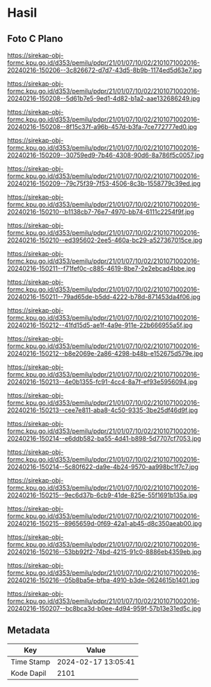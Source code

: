 # Hasil

## Foto C Plano

https://sirekap-obj-formc.kpu.go.id/d353/pemilu/pdpr/21/01/07/10/02/2101071002016-20240216-150206--3c826672-d7d7-43d5-8b9b-1174ed5d63e7.jpg

https://sirekap-obj-formc.kpu.go.id/d353/pemilu/pdpr/21/01/07/10/02/2101071002016-20240216-150208--5d61b7e5-9ed1-4d82-b1a2-aae132686249.jpg

https://sirekap-obj-formc.kpu.go.id/d353/pemilu/pdpr/21/01/07/10/02/2101071002016-20240216-150208--8f15c37f-a96b-457d-b3fa-7ce772777ed0.jpg

https://sirekap-obj-formc.kpu.go.id/d353/pemilu/pdpr/21/01/07/10/02/2101071002016-20240216-150209--30759ed9-7b46-4308-90d6-8a786f5c0057.jpg

https://sirekap-obj-formc.kpu.go.id/d353/pemilu/pdpr/21/01/07/10/02/2101071002016-20240216-150209--79c75f39-7f53-4506-8c3b-1558779c39ed.jpg

https://sirekap-obj-formc.kpu.go.id/d353/pemilu/pdpr/21/01/07/10/02/2101071002016-20240216-150210--b1138cb7-76e7-4970-bb74-6111c2254f9f.jpg

https://sirekap-obj-formc.kpu.go.id/d353/pemilu/pdpr/21/01/07/10/02/2101071002016-20240216-150210--ed395602-2ee5-460a-bc29-a527367015ce.jpg

https://sirekap-obj-formc.kpu.go.id/d353/pemilu/pdpr/21/01/07/10/02/2101071002016-20240216-150211--f71fef0c-c885-4619-8be7-2e2ebcad4bbe.jpg

https://sirekap-obj-formc.kpu.go.id/d353/pemilu/pdpr/21/01/07/10/02/2101071002016-20240216-150211--79ad65de-b5dd-4222-b78d-871453da4f06.jpg

https://sirekap-obj-formc.kpu.go.id/d353/pemilu/pdpr/21/01/07/10/02/2101071002016-20240216-150212--41fd15d5-ae1f-4a9e-911e-22b666955a5f.jpg

https://sirekap-obj-formc.kpu.go.id/d353/pemilu/pdpr/21/01/07/10/02/2101071002016-20240216-150212--b8e2069e-2a86-4298-b48b-e152675d579e.jpg

https://sirekap-obj-formc.kpu.go.id/d353/pemilu/pdpr/21/01/07/10/02/2101071002016-20240216-150213--4e0b1355-fc91-4cc4-8a7f-ef93e5956094.jpg

https://sirekap-obj-formc.kpu.go.id/d353/pemilu/pdpr/21/01/07/10/02/2101071002016-20240216-150213--cee7e811-aba8-4c50-9335-3be25df46d9f.jpg

https://sirekap-obj-formc.kpu.go.id/d353/pemilu/pdpr/21/01/07/10/02/2101071002016-20240216-150214--e6ddb582-ba55-4d41-b898-5d7707cf7053.jpg

https://sirekap-obj-formc.kpu.go.id/d353/pemilu/pdpr/21/01/07/10/02/2101071002016-20240216-150214--5c80f622-da9e-4b24-9570-aa998bc1f7c7.jpg

https://sirekap-obj-formc.kpu.go.id/d353/pemilu/pdpr/21/01/07/10/02/2101071002016-20240216-150215--9ec6d37b-6cb9-41de-825e-55f1691b135a.jpg

https://sirekap-obj-formc.kpu.go.id/d353/pemilu/pdpr/21/01/07/10/02/2101071002016-20240216-150215--8965659d-0f69-42a1-ab45-d8c350aeab00.jpg

https://sirekap-obj-formc.kpu.go.id/d353/pemilu/pdpr/21/01/07/10/02/2101071002016-20240216-150216--53bb92f2-74bd-4215-91c0-8886eb4359eb.jpg

https://sirekap-obj-formc.kpu.go.id/d353/pemilu/pdpr/21/01/07/10/02/2101071002016-20240216-150216--05b8ba5e-bfba-4910-b3de-0624615b1401.jpg

https://sirekap-obj-formc.kpu.go.id/d353/pemilu/pdpr/21/01/07/10/02/2101071002016-20240216-150207--bc8bca3d-b0ee-4d94-959f-57b13e31ed5c.jpg


## Metadata

| Key        | Value               |
| ---------- | ------------------- |
| Time Stamp | 2024-02-17 13:05:41 |
| Kode Dapil | 2101                |



